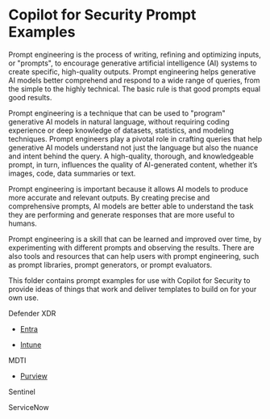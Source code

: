 # Copilot for Security Prompt Examples

Prompt engineering is the process of writing, refining and optimizing inputs, or "prompts", to encourage generative artificial intelligence (AI) systems to create specific, high-quality outputs. Prompt engineering helps generative AI models better comprehend and respond to a wide range of queries, from the simple to the highly technical. The basic rule is that good prompts equal good results.

Prompt engineering is a technique that can be used to "program" generative AI models in natural language, without requiring coding experience or deep knowledge of datasets, statistics, and modeling techniques. Prompt engineers play a pivotal role in crafting queries that help generative AI models understand not just the language but also the nuance and intent behind the query. A high-quality, thorough, and knowledgeable prompt, in turn, influences the quality of AI-generated content, whether it’s images, code, data summaries or text.

Prompt engineering is important because it allows AI models to produce more accurate and relevant outputs. By creating precise and comprehensive prompts, AI models are better able to understand the task they are performing and generate responses that are more useful to humans.

Prompt engineering is a skill that can be learned and improved over time, by experimenting with different prompts and observing the results. There are also tools and resources that can help users with prompt engineering, such as prompt libraries, prompt generators, or prompt evaluators.

This folder contains prompt examples for use with Copilot for Security to provide ideas of things that work and deliver templates to build on for your own use.


Defender XDR

* <a href="https://github.com/rod-trent/Security-Copilot/blob/main/Prompts/Entra.md" target="_blank">Entra</a>

* <a href="https://github.com/rod-trent/Security-Copilot/blob/main/Prompts/Intune.md" target="_blank">Intune</a>

MDTI

* <a href="https://github.com/rod-trent/Security-Copilot/blob/main/Prompts/Purview.md" target="_blank">Purview</a>

Sentinel

ServiceNow


